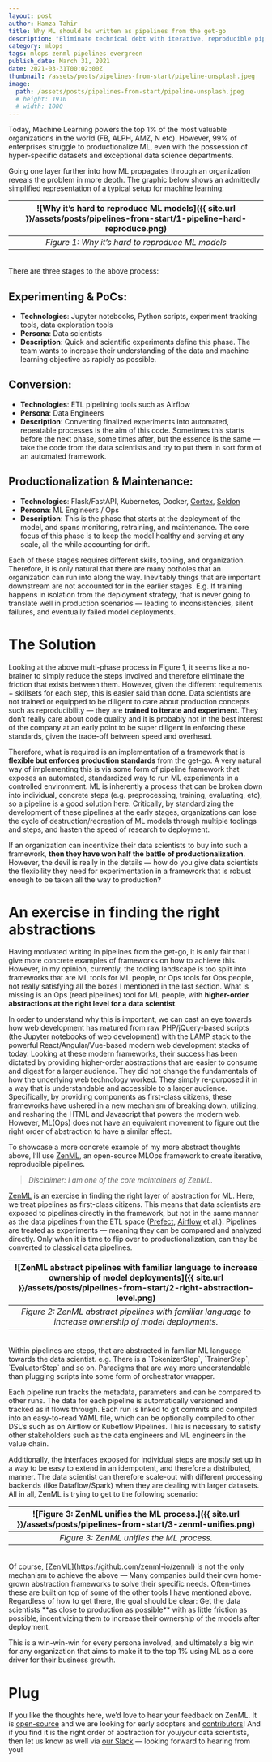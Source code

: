 ```yaml
---
layout: post
author: Hamza Tahir
title: Why ML should be written as pipelines from the get-go
description: "Eliminate technical debt with iterative, reproducible pipelines."
category: mlops
tags: mlops zenml pipelines evergreen
publish_date: March 31, 2021
date: 2021-03-31T00:02:00Z
thumbnail: /assets/posts/pipelines-from-start/pipeline-unsplash.jpeg
image:
  path: /assets/posts/pipelines-from-start/pipeline-unsplash.jpeg
  # height: 1910
  # width: 1000
---
```


Today, Machine Learning powers the top 1% of the most valuable organizations in
the world (FB, ALPH, AMZ, N etc). However, 99% of enterprises struggle to
productionalize ML, even with the possession of hyper-specific datasets and
exceptional data science departments.

Going one layer further into how ML propagates through an organization reveals
the problem in more depth. The graphic below shows an admittedly simplified
representation of a typical setup for machine learning:

| ![Why it’s hard to reproduce ML models]({{ site.url }}/assets/posts/pipelines-from-start/1-pipeline-hard-reproduce.png) |
| :---------------------------------------------------------------------------------------------------------: |
|                              _Figure 1: Why it’s hard to reproduce ML models_                               |

<br>
There are three stages to the above process:

## Experimenting & PoCs:

- **Technologies**: Jupyter notebooks, Python scripts, experiment tracking
  tools, data exploration tools
- **Persona**: Data scientists
- **Description**: Quick and scientific experiments define this phase. The team
  wants to increase their understanding of the data and machine learning
  objective as rapidly as possible.

## Conversion:

- **Technologies**: ETL pipelining tools such as Airflow
- **Persona**: Data Engineers
- **Description**: Converting finalized experiments into automated, repeatable
  processes is the aim of this code. Sometimes this starts before the next
  phase, some times after, but the essence is the same — take the code from the
  data scientists and try to put them in sort form of an automated framework.

## Productionalization & Maintenance:

- **Technologies**: Flask/FastAPI, Kubernetes, Docker,
  [Cortex](http://cortex.dev/), [Seldon](https://www.seldon.io/)
- **Persona**: ML Engineers / Ops
- **Description**: This is the phase that starts at the deployment of the model,
  and spans monitoring, retraining, and maintenance. The core focus of this
  phase is to keep the model healthy and serving at any scale, all the while
  accounting for drift.

Each of these stages requires different skills, tooling, and organization.
Therefore, it is only natural that there are many potholes that an organization
can run into along the way. Inevitably things that are important downstream are
not accounted for in the earlier stages. E.g. If training happens in isolation
from the deployment strategy, that is never going to translate well in
production scenarios — leading to inconsistencies, silent failures, and
eventually failed model deployments.

# The Solution

Looking at the above multi-phase process in Figure 1, it seems like a no-brainer
to simply reduce the steps involved and therefore eliminate the friction that
exists between them. However, given the different requirements + skillsets for
each step, this is easier said than done. Data scientists are not trained or
equipped to be diligent to care about production concepts such as
reproducibility — they are **trained to iterate and experiment**. They don’t
really care about code quality and it is probably not in the best interest of
the company at an early point to be super diligent in enforcing these standards,
given the trade-off between speed and overhead.

Therefore, what is required is an implementation of a framework that is
**flexible but enforces production standards** from the get-go. A very natural
way of implementing this is via some form of pipeline framework that exposes an
automated, standardized way to run ML experiments in a controlled environment.
ML is inherently a process that can be broken down into individual, concrete
steps (e.g. preprocessing, training, evaluating, etc), so a pipeline is a good
solution here. Critically, by standardizing the development of these pipelines
at the early stages, organizations can lose the cycle of destruction/recreation
of ML models through multiple toolings and steps, and hasten the speed of
research to deployment.

If an organization can incentivize their data scientists to buy into such a
framework, **then they have won half the battle of productionalization**.
However, the devil is really in the details — how do you give data scientists
the flexibility they need for experimentation in a framework that is robust
enough to be taken all the way to production?

# An exercise in finding the right abstractions

Having motivated writing in pipelines from the get-go, it is only fair that I
give more concrete examples of frameworks on how to achieve this. However, in my
opinion, currently, the tooling landscape is too split into frameworks that are
ML tools for ML people, or Ops tools for Ops people, not really satisfying all
the boxes I mentioned in the last section. What is missing is an Ops (read
pipelines) tool for ML people, with **higher-order abstractions at the right
level for a data scientist**.

In order to understand why this is important, we can cast an eye towards how web
development has matured from raw PHP/jQuery-based scripts (the Jupyter notebooks
of web development) with the LAMP stack to the powerful React/Angular/Vue-based
modern web development stacks of today. Looking at these modern frameworks,
their success has been dictated by providing higher-order abstractions that are
easier to consume and digest for a larger audience. They did not change the
fundamentals of how the underlying web technology worked. They simply
re-purposed it in a way that is understandable and accessible to a larger
audience. Specifically, by providing components as first-class citizens, these
frameworks have ushered in a new mechanism of breaking down, utilizing, and
resharing the HTML and Javascript that powers the modern web. However, ML(Ops)
does not have an equivalent movement to figure out the right order of
abstraction to have a similar effect.

To showcase a more concrete example of my more abstract thoughts above, I’ll use
[ZenML](https://github.com/zenml-io/zenml), an open-source MLOps framework to
create iterative, reproducible pipelines.

> _Disclaimer: I am one of the core maintainers of ZenML._

[ZenML](https://github.com/zenml-io/zenml) is an exercise in finding the right
layer of abstraction for ML. Here, we treat pipelines as first-class citizens.
This means that data scientists are exposed to pipelines directly in the
framework, but not in the same manner as the data pipelines from the ETL space
([Prefect](https://www.prefect.io/), [Airflow](https://airflow.apache.org/) et
al.). Pipelines are treated as experiments — meaning they can be compared and
analyzed directly. Only when it is time to flip over to productionalization, can
they be converted to classical data pipelines.

| ![ZenML abstract pipelines with familiar language to increase ownership of model deployments]({{ site.url }}/assets/posts/pipelines-from-start/2-right-abstraction-level.png) |
| :---------------------------------------------------------------------------------------------------------------------------------------------------------------: |
|                              _Figure 2: ZenML abstract pipelines with familiar language to increase ownership of model deployments._                              |

<br>
Within pipelines are steps, that are abstracted in familiar ML language towards the data scientist. e.g. There is a `TokenizerStep`, `TrainerStep`, `EvaluatorStep` and so on. Paradigms that are way more understandable than plugging scripts into some form of orchestrator wrapper.

Each pipeline run tracks the metadata, parameters and can be compared to other
runs. The data for each pipeline is automatically versioned and tracked as it
flows through. Each run is linked to git commits and compiled into an
easy-to-read YAML file, which can be optionally compiled to other DSL’s such as
on Airflow or Kubeflow Pipelines. This is necessary to satisfy other
stakeholders such as the data engineers and ML engineers in the value chain.

Additionally, the interfaces exposed for individual steps are mostly set up in a
way to be easy to extend in an idempotent, and therefore a distributed, manner.
The data scientist can therefore scale-out with different processing backends
(like Dataflow/Spark) when they are dealing with larger datasets. All in all,
ZenML is trying to get to the following scenario:

| ![Figure 3: ZenML unifies the ML process.]({{ site.url }}/assets/posts/pipelines-from-start/3-zenml-unifies.png) |
| :--------------------------------------------------------------------------------------------------: |
|                              _Figure 3: ZenML unifies the ML process._                               |

<br>
Of course, [ZenML](https://github.com/zenml-io/zenml) is not the only mechanism to achieve the above — Many companies build their own home-grown abstraction frameworks to solve their specific needs. Often-times these are built on top of some of the other tools I have mentioned above. Regardless of how to get there, the goal should be clear: Get the data scientists **as close to production as possible** with as little friction as possible, incentivizing them to increase their ownership of the models after deployment.

This is a win-win-win for every persona involved, and ultimately a big win for
any organization that aims to make it to the top 1% using ML as a core driver
for their business growth.

# Plug

If you like the thoughts here, we’d love to hear your feedback on ZenML. It is
[open-source](https://github.com/zenml-io/zenml) and we are looking for early
adopters and [contributors](https://github.com/zenml-io/zenml)! And if you find
it is the right order of abstraction for you/your data scientists, then let us
know as well via [our Slack](http://zenml.io/slack-invite) — looking forward to
hearing from you!
